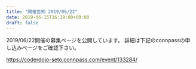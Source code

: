 ```yaml
---
title: "開催告知 2019/06/22"
date: 2019-06-15T16:19:00+09:00
draft: false
---
```


2019/06/22開催の募集ページを公開しています。
詳細は下記のconnpassの申し込みページをご確認下さい。

https://coderdojo-seto.connpass.com/event/133284/
